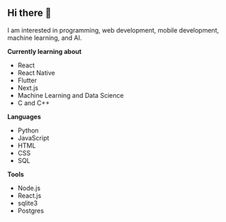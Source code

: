 ## Hi there 👋

I am interested in programming, web development, mobile development, machine learning, and AI.

**Currently learning about**
- React
- React Native
- Flutter
- Next.js
- Machine Learning and Data Science
- C and C++

**Languages**
- Python
- JavaScript
- HTML
- CSS
- SQL

**Tools**
- Node.js
- React.js
- sqlite3
- Postgres
